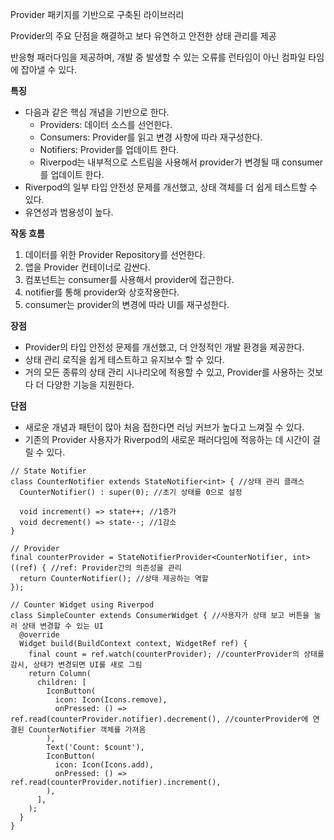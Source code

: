 Provider 패키지를 기반으로 구축된 라이브러리

Provider의 주요 단점을 해결하고 보다 유연하고 안전한 상태 관리를 제공

반응형 패러다임을 제공하며, 개발 중 발생할 수 있는 오류를 런타임이 아닌 컴파일 타임에 잡아낼 수 있다. 

**특징**

- 다음과 같은 핵심 개념을 기반으로 한다.
    - Providers: 데이터 소스를 선언한다.
    - Consumers: Provider를 읽고 변경 사항에 따라 재구성한다.
    - Notifiers: Provider를 업데이트 한다.
    - Riverpod는 내부적으로 스트림을 사용해서 provider가 변경될 때 consumer를 업데이트 한다.
- Riverpod의 일부 타입 안전성 문제를 개선했고, 상태 객체를 더 쉽게 테스트할 수 있다.
- 유연성과 범용성이 높다.

**작동 흐름**

1. 데이터를 위한 Provider Repository를 선언한다.
2. 앱을 Provider 컨테이너로 감싼다.
3. 컴포넌트는 consumer를 사용해서 provider에 접근한다. 
4. notifier를 통해 provider와 상호작용한다.
5. consumer는 provider의 변경에 따라 UI를 재구성한다.

**장점**

- Provider의 타입 안전성 문제를 개선했고, 더 안정적인 개발 환경을 제공한다.
- 상태 관리 로직을 쉽게 테스트하고 유지보수 할 수 있다.
- 거의 모든 종류의 상태 관리 시나리오에 적용할 수 있고, Provider를 사용하는 것보다 더 다양한 기능을 지원한다.

**단점**

- 새로운 개념과 패턴이 많아 처음 접한다면 러닝 커브가 높다고 느껴질 수 있다.
- 기존의 Provider 사용자가 Riverpod의 새로운 패러다임에 적응하는 데 시간이 걸릴 수 있다.

```Flutter
// State Notifier
class CounterNotifier extends StateNotifier<int> { //상태 관리 클래스
  CounterNotifier() : super(0); //초기 상태를 0으로 설정

  void increment() => state++; //1증가
  void decrement() => state--; //1감소
}

// Provider
final counterProvider = StateNotifierProvider<CounterNotifier, int>((ref) { //ref: Provider간의 의존성을 관리
  return CounterNotifier(); //상태 제공하는 역할
});

// Counter Widget using Riverpod
class SimpleCounter extends ConsumerWidget { //사용자가 상태 보고 버튼을 눌러 상태 변경할 수 있는 UI
  @override
  Widget build(BuildContext context, WidgetRef ref) {
    final count = ref.watch(counterProvider); //counterProvider의 상태를 감시, 상태가 변경되면 UI를 새로 그림
    return Column(
      children: [
        IconButton(
          icon: Icon(Icons.remove),
          onPressed: () => ref.read(counterProvider.notifier).decrement(), //counterProvider에 연결된 CounterNotifier 객체를 가져옴
        ),
        Text('Count: $count'),
        IconButton(
          icon: Icon(Icons.add),
          onPressed: () => ref.read(counterProvider.notifier).increment(),
        ),
      ],
    );
  }
}
```
